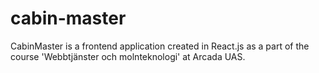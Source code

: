 # cabin-master
CabinMaster is a frontend application created in React.js as a part of the course 'Webbtjänster och molnteknologi' at Arcada UAS. 

